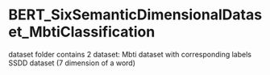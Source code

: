 # BERT_SixSemanticDimensionalDataset_MbtiClassification

dataset folder contains 2 dataset: 
Mbti dataset with corresponding labels
SSDD dataset (7 dimension of a word)


